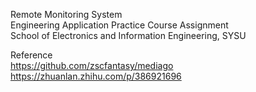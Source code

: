Remote Monitoring System  
Engineering Application Practice Course Assignment  
School of Electronics and Information Engineering, SYSU  
  

Reference  
https://github.com/zscfantasy/mediago  
https://zhuanlan.zhihu.com/p/386921696
